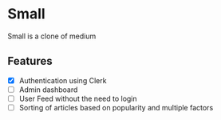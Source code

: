 # Small

Small is a clone of medium

## Features

- [x] Authentication using Clerk
- [ ] Admin dashboard
- [ ] User Feed without the need to login
- [ ] Sorting of articles based on popularity and multiple factors